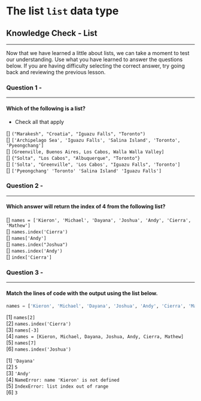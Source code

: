 # The **list** `list` data type

## Knowledge Check - List

***

Now that we have learned a little about lists, we can take a moment to test our understanding. Use what you have learned to answer the questions below.  If you are having difficulty selecting the correct answer, try going back and reviewing the previous lesson.


### Question 1 - 
***
#### Which of the following is a list?

 - Check all that apply

[] `("Marakesh", "Croatia", "Iguazu Falls", "Toronto")`  
[] `['Archipelago Sea', 'Iguazu Falls', 'Salina Island', 'Toronto', 'Pyeongchang']`  
[] `[Greenville, Buenos Aires, Los Cabos, Walla Walla Valley]`  
[] `{"Solta", "Los Cabos", "Albuquerque", "Toronto"}`  
[] `['Solta', "Greenville", 'Los Cabos', "Iguazu Falls", 'Toronto']`  
[] `['Pyeongchang' 'Toronto' 'Salina Island' 'Iguazu Falls']`  


### Question 2 - 
***
#### Which answer will return the index of 4 from the following list?

[] `names = ['Kieron', 'Michael', 'Dayana', 'Joshua', 'Andy', 'Cierra', 'Mathew']`  
[] `names.index('Cierra')`  
[] `names['Andy']`  
[] `names.index("Joshua")`  
[] `names.index('Andy')`  
[] `index['Cierra']`  

### Question 3 - 
***
#### Match the lines of code with the output using the list below.

```python
names = ['Kieron', 'Michael', 'Dayana', 'Joshua', 'Andy', 'Cierra', 'Mathew']
```

[1] `names[2]`  
[2] `names.index('Cierra')`  
[3] `names[-3]`  
[4] `names = [Kieron, Michael, Dayana, Joshua, Andy, Cierra, Mathew]`  
[5] `names[7]`  
[6] `names.index('Joshua')`  

[1] `'Dayana'`  
[2] `5`  
[3] `'Andy'`  
[4] `NameError: name 'Kieron' is not defined`  
[5] `IndexError: list index out of range`  
[6] `3`  
 

